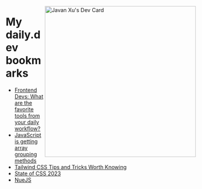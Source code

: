 
<a href="https://app.daily.dev/JavanXU"><img align="right" src="https://api.daily.dev/devcards/e45a150971844cd6959a94bb94e861ea.png?r=quw" width="400" alt="Javan Xu's Dev Card"/></a>

# My daily.dev bookmarks
<!-- daily.dev BOOKMARKS:START -->
- [Frontend Devs: What are the favorite tools from your daily workflow?](https://app.daily.dev/posts/QcxI3Cgx8?utm_source=rss&utm_medium=bookmarks&utm_campaign=6ueXw3FRNQzpNtewCDbI6)
- [JavaScript is getting array grouping methods](https://app.daily.dev/posts/CwU5GJlH4?utm_source=rss&utm_medium=bookmarks&utm_campaign=6ueXw3FRNQzpNtewCDbI6)
- [Tailwind CSS Tips and Tricks Worth Knowing](https://app.daily.dev/posts/TVyCaidq8?utm_source=rss&utm_medium=bookmarks&utm_campaign=6ueXw3FRNQzpNtewCDbI6)
- [State of CSS 2023](https://app.daily.dev/posts/TnpKnQ9ua?utm_source=rss&utm_medium=bookmarks&utm_campaign=6ueXw3FRNQzpNtewCDbI6)
- [NueJS](https://app.daily.dev/posts/Aqx40Ap5a?utm_source=rss&utm_medium=bookmarks&utm_campaign=6ueXw3FRNQzpNtewCDbI6)
<!-- daily.dev BOOKMARKS:END -->
